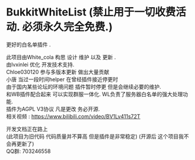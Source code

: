 # BukkitWhiteList (禁止用于一切收费活动. 必须永久完全免费.)
更好的白名单插件 .

此项目由White_cola 构思 设计 维护 以及 更新 .<br>
由lvxinlei 优化 开发技术支持.<br>
Chloe030120 参与多版本更新 做出大量贡献<br>
小唐 当过一段时间helper 在曾经插件接近停更时<br>
由于国内某些论坛的环境问题 插件暂时停更 但是会继续必要的维护.<br>
和WB插件配合起来 可以实现群服一体化. WL负责了服务器白名单的强大处理功能.<br>
插件为AGPL V3协议 凡是更改 务必开源.<br>
相关视频 : https://www.bilibili.com/video/BV1Lv411s72T<br>

 开发文档正在路上 <br>
 (此项目为旧代码 代码质量并不算高 但是插件是非常稳定) (开源后 这个项目我不会再更新了)<br>
 QQ群: 703246558
